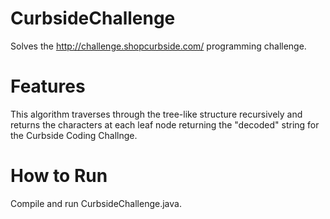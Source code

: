 # CurbsideChallenge

Solves the http://challenge.shopcurbside.com/ programming challenge.

# Features
This algorithm traverses through the tree-like structure recursively and returns the characters at each leaf node returning the "decoded" string for the Curbside Coding Challnge.

# How to Run
Compile and run CurbsideChallenge.java.

